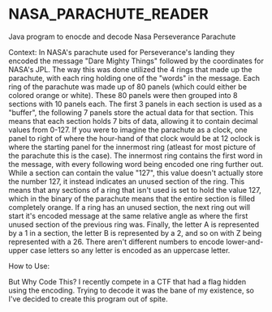 # NASA_PARACHUTE_READER
Java program to enocde and decode Nasa Perseverance Parachute

Context:
In NASA's parachute used for Perseverance's landing they encoded the message "Dare Mighty Things" followed by the coordinates for NASA's JPL. The way this was done utilized the 4 rings that made up the parachute, with each ring holding one of the "words" in the message. Each ring of the parachute was made up of 80 panels (which could either be colored orange or white). These 80 panels were then grouped into 8 sections with 10 panels each. The first 3 panels in each section is used as a "buffer", the following 7 panels store the actual data for that section. This means that each section holds 7 bits of data, allowing it to contain decimal values from 0-127. If you were to imagine the parachute as a clock, one panel to right of where the hour-hand of that clock would be at 12 oclock is where the starting panel for the innermost ring (atleast for most picture of the parachute this is the case). The innermost ring contains the first word in the message, with every following word being encoded one ring further out. While a section can contain the value "127", this value doesn't actually store the number 127, it instead indicates an unused section of the ring. This means that any sections of a ring that isn't used is set to hold the value 127, which in the binary of the parachute means that the entire section is filled completely orange. If a ring has an unused section, the next ring out will start it's encoded message at the same relative angle as where the first unused section of the previous ring was. Finally, the letter A is represented by a 1 in a section, the letter B is represented by a 2, and so on with Z being represented with a 26. There aren't different numbers to encode lower-and-upper case letters so any letter is encoded as an uppercase letter.

How to Use:

But Why Code This?
I recently compete in a CTF that had a flag hidden using the encoding. Trying to decode it was the bane of my existence, so I've decided to create this program out of spite.
